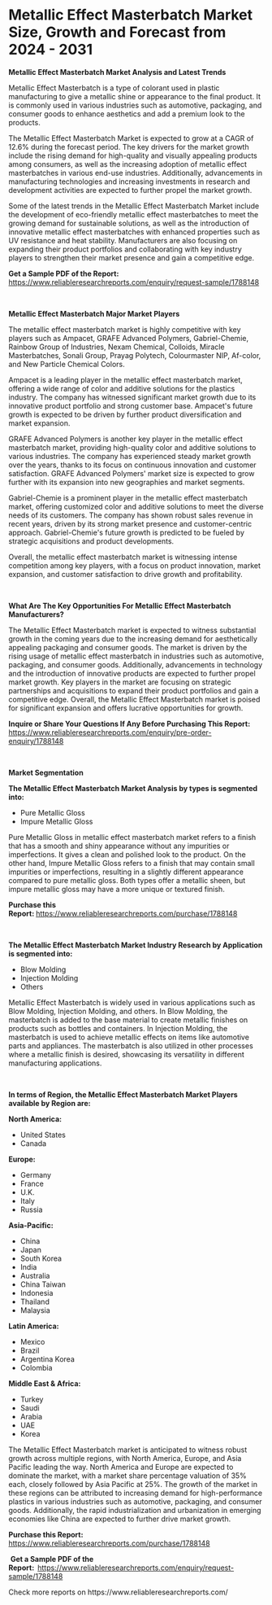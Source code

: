 <p><h1>Metallic Effect Masterbatch Market Size, Growth and Forecast from 2024 - 2031</h1></p><p><strong>Metallic Effect Masterbatch Market Analysis and Latest Trends</strong></p>
<p><p>Metallic Effect Masterbatch is a type of colorant used in plastic manufacturing to give a metallic shine or appearance to the final product. It is commonly used in various industries such as automotive, packaging, and consumer goods to enhance aesthetics and add a premium look to the products. </p><p>The Metallic Effect Masterbatch Market is expected to grow at a CAGR of 12.6% during the forecast period. The key drivers for the market growth include the rising demand for high-quality and visually appealing products among consumers, as well as the increasing adoption of metallic effect masterbatches in various end-use industries. Additionally, advancements in manufacturing technologies and increasing investments in research and development activities are expected to further propel the market growth.</p><p>Some of the latest trends in the Metallic Effect Masterbatch Market include the development of eco-friendly metallic effect masterbatches to meet the growing demand for sustainable solutions, as well as the introduction of innovative metallic effect masterbatches with enhanced properties such as UV resistance and heat stability. Manufacturers are also focusing on expanding their product portfolios and collaborating with key industry players to strengthen their market presence and gain a competitive edge.</p></p>
<p><strong>Get a Sample PDF of the Report:&nbsp;</strong> <a href="https://www.reliableresearchreports.com/enquiry/request-sample/1788148">https://www.reliableresearchreports.com/enquiry/request-sample/1788148</a></p>
<p>&nbsp;</p>
<p><strong>Metallic Effect Masterbatch Major Market Players</strong></p>
<p><p>The metallic effect masterbatch market is highly competitive with key players such as Ampacet, GRAFE Advanced Polymers, Gabriel-Chemie, Rainbow Group of Industries, Nexam Chemical, Colloids, Miracle Masterbatches, Sonali Group, Prayag Polytech, Colourmaster NIP, Af-color, and New Particle Chemical Colors.</p><p>Ampacet is a leading player in the metallic effect masterbatch market, offering a wide range of color and additive solutions for the plastics industry. The company has witnessed significant market growth due to its innovative product portfolio and strong customer base. Ampacet's future growth is expected to be driven by further product diversification and market expansion.</p><p>GRAFE Advanced Polymers is another key player in the metallic effect masterbatch market, providing high-quality color and additive solutions to various industries. The company has experienced steady market growth over the years, thanks to its focus on continuous innovation and customer satisfaction. GRAFE Advanced Polymers' market size is expected to grow further with its expansion into new geographies and market segments.</p><p>Gabriel-Chemie is a prominent player in the metallic effect masterbatch market, offering customized color and additive solutions to meet the diverse needs of its customers. The company has shown robust sales revenue in recent years, driven by its strong market presence and customer-centric approach. Gabriel-Chemie's future growth is predicted to be fueled by strategic acquisitions and product developments.</p><p>Overall, the metallic effect masterbatch market is witnessing intense competition among key players, with a focus on product innovation, market expansion, and customer satisfaction to drive growth and profitability.</p></p>
<p>&nbsp;</p>
<p><strong>What Are The Key Opportunities For Metallic Effect Masterbatch Manufacturers?</strong></p>
<p><p>The Metallic Effect Masterbatch market is expected to witness substantial growth in the coming years due to the increasing demand for aesthetically appealing packaging and consumer goods. The market is driven by the rising usage of metallic effect masterbatch in industries such as automotive, packaging, and consumer goods. Additionally, advancements in technology and the introduction of innovative products are expected to further propel market growth. Key players in the market are focusing on strategic partnerships and acquisitions to expand their product portfolios and gain a competitive edge. Overall, the Metallic Effect Masterbatch market is poised for significant expansion and offers lucrative opportunities for growth.</p></p>
<p><strong>Inquire or Share Your Questions If Any Before Purchasing This Report:</strong> <a href="https://www.reliableresearchreports.com/enquiry/pre-order-enquiry/1788148">https://www.reliableresearchreports.com/enquiry/pre-order-enquiry/1788148</a></p>
<p>&nbsp;</p>
<p><strong>Market Segmentation</strong></p>
<p><strong>The Metallic Effect Masterbatch Market Analysis by types is segmented into:</strong></p>
<p><ul><li>Pure Metallic Gloss</li><li>Impure Metallic Gloss</li></ul></p>
<p><p>Pure Metallic Gloss in metallic effect masterbatch market refers to a finish that has a smooth and shiny appearance without any impurities or imperfections. It gives a clean and polished look to the product. On the other hand, Impure Metallic Gloss refers to a finish that may contain small impurities or imperfections, resulting in a slightly different appearance compared to pure metallic gloss. Both types offer a metallic sheen, but impure metallic gloss may have a more unique or textured finish.</p></p>
<p><strong>Purchase this Report:&nbsp;</strong><a href="https://www.reliableresearchreports.com/purchase/1788148">https://www.reliableresearchreports.com/purchase/1788148</a></p>
<p>&nbsp;</p>
<p><strong>The Metallic Effect Masterbatch Market Industry Research by Application is segmented into:</strong></p>
<p><ul><li>Blow Molding</li><li>Injection Molding</li><li>Others</li></ul></p>
<p><p>Metallic Effect Masterbatch is widely used in various applications such as Blow Molding, Injection Molding, and others. In Blow Molding, the masterbatch is added to the base material to create metallic finishes on products such as bottles and containers. In Injection Molding, the masterbatch is used to achieve metallic effects on items like automotive parts and appliances. The masterbatch is also utilized in other processes where a metallic finish is desired, showcasing its versatility in different manufacturing applications.</p></p>
<p>&nbsp;</p>
<p><strong>In terms of Region, the Metallic Effect Masterbatch Market Players available by Region are:</strong></p>
<p>
    <p> <strong> North America: </strong>
        <ul>
            <li>United States</li>
            <li>Canada</li>
        </ul>
        </p> 
    <p> <strong> Europe: </strong>
        <ul>
            <li>Germany</li>
            <li>France</li>
            <li>U.K.</li>
            <li>Italy</li>
            <li>Russia</li>
        </ul>
        </p> 
    <p> <strong> Asia-Pacific: </strong>
        <ul>
            <li>China</li>
            <li>Japan</li>
            <li>South Korea</li>
            <li>India</li>
            <li>Australia</li>
            <li>China Taiwan</li>
            <li>Indonesia</li>
            <li>Thailand</li>
            <li>Malaysia</li>
        </ul>
        </p> 
    <p> <strong> Latin America: </strong>
        <ul>
            <li>Mexico</li>
            <li>Brazil</li>
            <li>Argentina Korea</li>
            <li>Colombia</li>
        </ul>
        </p> 
    <p> <strong> Middle East & Africa: </strong>
        <ul>
            <li>Turkey</li>
            <li>Saudi</li>
            <li>Arabia</li>
            <li>UAE</li>
            <li>Korea</li>
        </ul>
    </p>
    </p>
<p><p>The Metallic Effect Masterbatch market is anticipated to witness robust growth across multiple regions, with North America, Europe, and Asia Pacific leading the way. North America and Europe are expected to dominate the market, with a market share percentage valuation of 35% each, closely followed by Asia Pacific at 25%. The growth of the market in these regions can be attributed to increasing demand for high-performance plastics in various industries such as automotive, packaging, and consumer goods. Additionally, the rapid industrialization and urbanization in emerging economies like China are expected to further drive market growth.</p></p>
<p><strong>Purchase this Report: </strong><a href="https://www.reliableresearchreports.com/purchase/1788148">https://www.reliableresearchreports.com/purchase/1788148</a></p>
<p>&nbsp;<strong>Get a Sample PDF of the Report:&nbsp;&nbsp;</strong><a href="https://www.reliableresearchreports.com/enquiry/request-sample/1788148">https://www.reliableresearchreports.com/enquiry/request-sample/1788148</a></p>
<p><strong></strong></p>
<p>Check more reports on https://www.reliableresearchreports.com/</p>